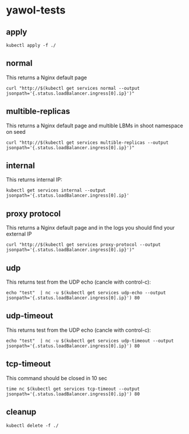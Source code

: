 # yawol-tests
## apply 

```
kubectl apply -f ./

```

## normal

This returns a Nginx default page
```
curl "http://$(kubectl get services normal --output jsonpath='{.status.loadBalancer.ingress[0].ip}')"
```

## multible-replicas

This returns a Nginx default page and multible LBMs in shoot namespace on seed
```
curl "http://$(kubectl get services multible-replicas --output jsonpath='{.status.loadBalancer.ingress[0].ip}')"
```

## internal

This returns internal IP:
```
kubectl get services internal --output jsonpath='{.status.loadBalancer.ingress[0].ip}'
```

## proxy protocol

This returns a Nginx default page and in the logs you should find your external IP
```
curl "http://$(kubectl get services proxy-protocol --output jsonpath='{.status.loadBalancer.ingress[0].ip}')"
```

## udp

This returns test from the UDP echo (cancle with control-c):
```
echo "test"  | nc -u $(kubectl get services udp-echo --output jsonpath='{.status.loadBalancer.ingress[0].ip}') 80
```

## udp-timeout

This returns test from the UDP echo (cancle with control-c):
```
echo "test"  | nc -u $(kubectl get services udp-timeout --output jsonpath='{.status.loadBalancer.ingress[0].ip}') 80
```

## tcp-timeout

This command should be closed in 10 sec
```
time nc $(kubectl get services tcp-timeout --output jsonpath='{.status.loadBalancer.ingress[0].ip}') 80
```


## cleanup 

```
kubectl delete -f ./

```